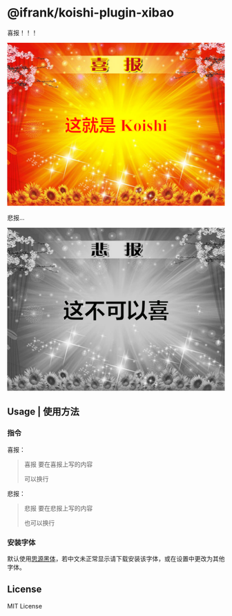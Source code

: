 # @ifrank/koishi-plugin-xibao

喜报！！！

![喜报](./example-xibao.png)

悲报...

![悲报](./example-beibao.png)

## Usage | 使用方法

### 指令

喜报：

>喜报 要在喜报上写的内容
>
>可以换行

悲报：

>悲报 要在悲报上写的内容
>
>也可以换行

### 安装字体

默认使用[思源黑体](https://github.com/adobe-fonts/source-han-sans/blob/master/README-CN.md)，若中文未正常显示请下载安装该字体，或在设置中更改为其他字体。

## License

MIT License
